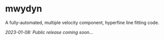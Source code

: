 # mwydyn
A fully-automated, multiple velocity component, hyperfine line fitting code.

*2023-01-08: Public release coming soon...*